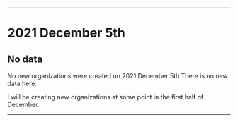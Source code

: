 
***

# 2021 December 5th

## No data

No new organizations were created on 2021 December 5th There is no new data here.

I will be creating new organizations at some point in the first half of December.

***
